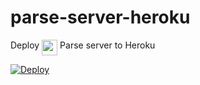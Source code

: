 
# parse-server-heroku

Deploy <img src="https://avatars0.githubusercontent.com/u/1294580" width="25" height="25" align="top"> Parse server to Heroku


[![Deploy](https://www.herokucdn.com/deploy/button.svg)](https://heroku.com/deploy)
